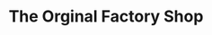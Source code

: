 ---
title: "The Orginal Factory Shop"
url: /ilkley/the-orginal-factory-shop/
shop: department store
---